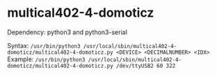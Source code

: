 # multical402-4-domoticz

Dependency: python3 and python3-serial  

Syntax: `/usr/bin/python3 /usr/local/sbin/multical402-4-domoticz/multical402-4-domoticz.py <DEVICE> <DECIMALNUMBER> <IDX>`  
Example: `/usr/bin/python3 /usr/local/sbin/multical402-4-domoticz/multical402-4-domoticz.py /dev/ttyUSB2 60 322`
